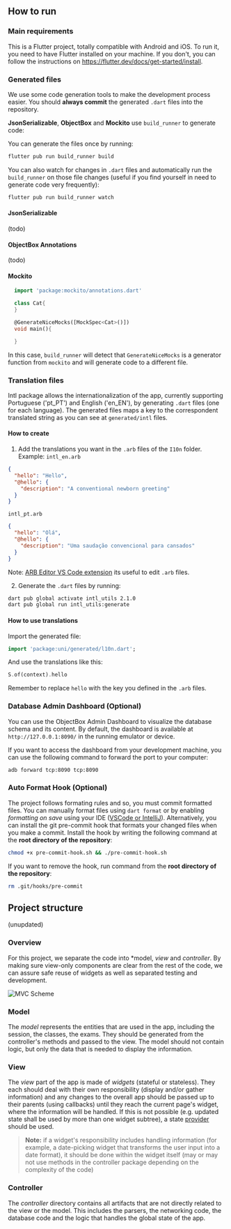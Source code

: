 ## How to run

### Main requirements

This is a Flutter project, totally compatible with Android and iOS. To run it, you need to have Flutter installed on your machine. If you don't, you can follow the instructions on https://flutter.dev/docs/get-started/install.

### Generated files

We use some code generation tools to make the development process easier.
You should **always commit** the generated `.dart` files into the repository.

**JsonSerializable**, **ObjectBox** and **Mockito** use `build_runner` to generate code:

You can generate the files once by running:
```sh
flutter pub run build_runner build
```

You can also watch for changes in `.dart` files and automatically run the `build_runner` on those file changes (useful if you find yourself in need to generate code very frequently):
```sh
flutter pub run build_runner watch
```

#### JsonSerializable

(todo)

#### ObjectBox Annotations

(todo)

#### Mockito

```dart
  import 'package:mockito/annotations.dart'

  class Cat{
  }

  @GenerateNiceMocks([MockSpec<Cat>()])
  void main(){

  }
```
In this case, `build_runner` will detect that `GenerateNiceMocks` is a generator function from `mockito` and will generate code to a different file.

### Translation files

Intl package allows the internationalization of the app, currently supporting Portuguese ('pt_PT') and English ('en_EN'), by generating `.dart` files (one for each language).
The generated files maps a key to the correspondent translated string as you can see at ```generated/intl``` files.

#### How to create

1. Add the translations you want in the `.arb` files of the ```I10n``` folder.
Example:
`intl_en.arb`
```json
{
  "hello": "Hello",
  "@hello": {
    "description": "A conventional newborn greeting"
  }
}
```
`intl_pt.arb`
```json
{
  "hello": "Olá",
  "@hello": {
    "description": "Uma saudação convencional para cansados"
  }
}
```

Note:
[ARB Editor VS Code extension](https://marketplace.visualstudio.com/items?itemName=Google.arb-editor) its useful to edit `.arb` files.

2. Generate the `.dart` files by running:
```sh
dart pub global activate intl_utils 2.1.0
dart pub global run intl_utils:generate
```

#### How to use translations

Import the generated file:
```dart
import 'package:uni/generated/l10n.dart';
```

And use the translations like this:
```dart
S.of(context).hello
```
Remember to replace `hello` with the key you defined in the `.arb` files.

### Database Admin Dashboard (Optional)

You can use the ObjectBox Admin Dashboard to visualize the database schema and its content.
By default, the dashboard is available at `http://127.0.0.1:8090/` in the running emulator or device.

If you want to access the dashboard from your development machine, you can use the following command to forward the port to your computer:
```bash
adb forward tcp:8090 tcp:8090
```

### Auto Format Hook (Optional)

The project follows formating rules and so, you must commit formatted files.
You can manually format files using `dart format` or by enabling _formatting on save_ using your IDE ([VSCode or IntelliJ](https://docs.flutter.dev/tools/formatting)).
Alternatively, you can install the git pre-commit hook that formats your changed files when you make a commit.
Install the hook by writing the following command at the **root directory of the repository**:

``` bash
chmod +x pre-commit-hook.sh && ./pre-commit-hook.sh
```

If you want to remove the hook, run command from the **root directory of the repository**:

```bash
rm .git/hooks/pre-commit
```

## Project structure
(unupdated)

### Overview

For this project, we separate the code into *model, *view* and *controller*.
By making sure view-only components are clear from the rest of the code, we can assure safe reuse of widgets as well as separated testing and development.

![MVC Scheme](../../readme-src/MVC.png "MVC Scheme")

### Model
The *model* represents the entities that are used in the app, including the session, the classes, the exams. They should be generated from the controller's methods and passed to the view. The model should not contain logic, but only the data that is needed to display the information.

### View

The *view* part of the app is made of *widgets* (stateful or stateless). They each should deal with their own responsibility (display and/or gather information) and any changes to the overall app should be passed up to their parents (using callbacks) until they reach the current page's widget, where the information will be handled. If this is not possible (e.g. updated state shall be used by more than one widget subtree), a state [provider](https://pub.dev/packages/provider) should be used.

> **Note:** if a widget's responsibility includes handling information (for example, a date-picking widget that transforms the user input into a date format), it should be done within the widget itself (may or may not use methods in the controller package depending on the complexity of the code)

### Controller

The *controller* directory contains all artifacts that are not directly related to the view or the model. This includes the parsers, the networking code, the database code and the logic that handles the global state of the app.
